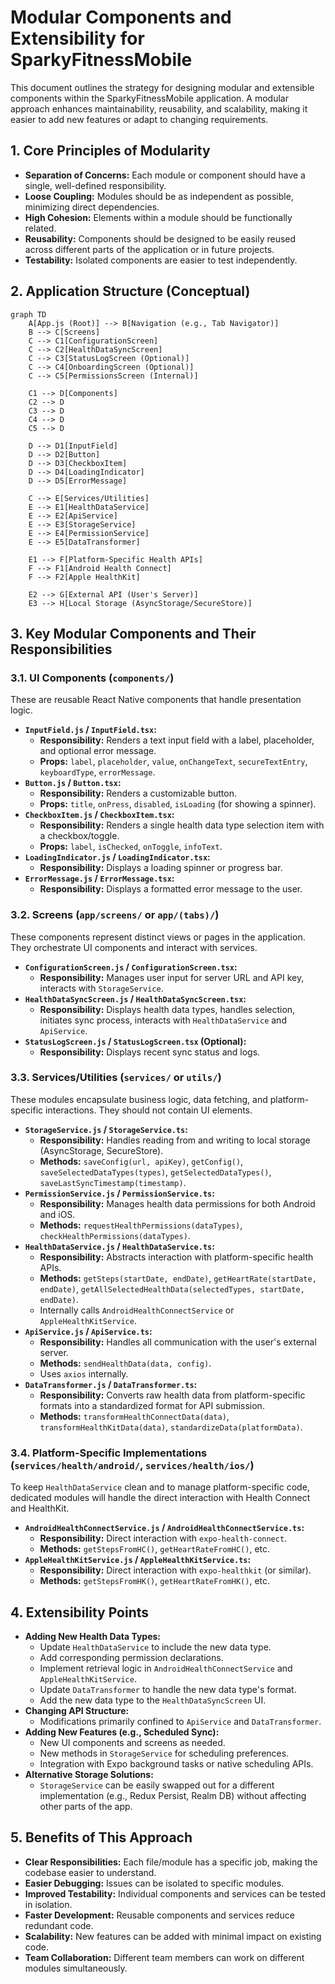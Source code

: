 # Modular Components and Extensibility for SparkyFitnessMobile

This document outlines the strategy for designing modular and extensible components within the SparkyFitnessMobile application. A modular approach enhances maintainability, reusability, and scalability, making it easier to add new features or adapt to changing requirements.

## 1. Core Principles of Modularity
- **Separation of Concerns:** Each module or component should have a single, well-defined responsibility.
- **Loose Coupling:** Modules should be as independent as possible, minimizing direct dependencies.
- **High Cohesion:** Elements within a module should be functionally related.
- **Reusability:** Components should be designed to be easily reused across different parts of the application or in future projects.
- **Testability:** Isolated components are easier to test independently.

## 2. Application Structure (Conceptual)

```mermaid
graph TD
    A[App.js (Root)] --> B[Navigation (e.g., Tab Navigator)]
    B --> C[Screens]
    C --> C1[ConfigurationScreen]
    C --> C2[HealthDataSyncScreen]
    C --> C3[StatusLogScreen (Optional)]
    C --> C4[OnboardingScreen (Optional)]
    C --> C5[PermissionsScreen (Internal)]

    C1 --> D[Components]
    C2 --> D
    C3 --> D
    C4 --> D
    C5 --> D

    D --> D1[InputField]
    D --> D2[Button]
    D --> D3[CheckboxItem]
    D --> D4[LoadingIndicator]
    D --> D5[ErrorMessage]

    C --> E[Services/Utilities]
    E --> E1[HealthDataService]
    E --> E2[ApiService]
    E --> E3[StorageService]
    E --> E4[PermissionService]
    E --> E5[DataTransformer]

    E1 --> F[Platform-Specific Health APIs]
    F --> F1[Android Health Connect]
    F --> F2[Apple HealthKit]

    E2 --> G[External API (User's Server)]
    E3 --> H[Local Storage (AsyncStorage/SecureStore)]
```

## 3. Key Modular Components and Their Responsibilities

### 3.1. UI Components (`components/`)
These are reusable React Native components that handle presentation logic.

- **`InputField.js` / `InputField.tsx`:**
    - **Responsibility:** Renders a text input field with a label, placeholder, and optional error message.
    - **Props:** `label`, `placeholder`, `value`, `onChangeText`, `secureTextEntry`, `keyboardType`, `errorMessage`.
- **`Button.js` / `Button.tsx`:**
    - **Responsibility:** Renders a customizable button.
    - **Props:** `title`, `onPress`, `disabled`, `isLoading` (for showing a spinner).
- **`CheckboxItem.js` / `CheckboxItem.tsx`:**
    - **Responsibility:** Renders a single health data type selection item with a checkbox/toggle.
    - **Props:** `label`, `isChecked`, `onToggle`, `infoText`.
- **`LoadingIndicator.js` / `LoadingIndicator.tsx`:**
    - **Responsibility:** Displays a loading spinner or progress bar.
- **`ErrorMessage.js` / `ErrorMessage.tsx`:**
    - **Responsibility:** Displays a formatted error message to the user.

### 3.2. Screens (`app/screens/` or `app/(tabs)/`)
These components represent distinct views or pages in the application. They orchestrate UI components and interact with services.

- **`ConfigurationScreen.js` / `ConfigurationScreen.tsx`:**
    - **Responsibility:** Manages user input for server URL and API key, interacts with `StorageService`.
- **`HealthDataSyncScreen.js` / `HealthDataSyncScreen.tsx`:**
    - **Responsibility:** Displays health data types, handles selection, initiates sync process, interacts with `HealthDataService` and `ApiService`.
- **`StatusLogScreen.js` / `StatusLogScreen.tsx` (Optional):**
    - **Responsibility:** Displays recent sync status and logs.

### 3.3. Services/Utilities (`services/` or `utils/`)
These modules encapsulate business logic, data fetching, and platform-specific interactions. They should not contain UI elements.

- **`StorageService.js` / `StorageService.ts`:**
    - **Responsibility:** Handles reading from and writing to local storage (AsyncStorage, SecureStore).
    - **Methods:** `saveConfig(url, apiKey)`, `getConfig()`, `saveSelectedDataTypes(types)`, `getSelectedDataTypes()`, `saveLastSyncTimestamp(timestamp)`.
- **`PermissionService.js` / `PermissionService.ts`:**
    - **Responsibility:** Manages health data permissions for both Android and iOS.
    - **Methods:** `requestHealthPermissions(dataTypes)`, `checkHealthPermissions(dataTypes)`.
- **`HealthDataService.js` / `HealthDataService.ts`:**
    - **Responsibility:** Abstracts interaction with platform-specific health APIs.
    - **Methods:** `getSteps(startDate, endDate)`, `getHeartRate(startDate, endDate)`, `getAllSelectedHealthData(selectedTypes, startDate, endDate)`.
    - Internally calls `AndroidHealthConnectService` or `AppleHealthKitService`.
- **`ApiService.js` / `ApiService.ts`:**
    - **Responsibility:** Handles all communication with the user's external server.
    - **Methods:** `sendHealthData(data, config)`.
    - Uses `axios` internally.
- **`DataTransformer.js` / `DataTransformer.ts`:**
    - **Responsibility:** Converts raw health data from platform-specific formats into a standardized format for API submission.
    - **Methods:** `transformHealthConnectData(data)`, `transformHealthKitData(data)`, `standardizeData(platformData)`.

### 3.4. Platform-Specific Implementations (`services/health/android/`, `services/health/ios/`)
To keep `HealthDataService` clean and to manage platform-specific code, dedicated modules will handle the direct interaction with Health Connect and HealthKit.

- **`AndroidHealthConnectService.js` / `AndroidHealthConnectService.ts`:**
    - **Responsibility:** Direct interaction with `expo-health-connect`.
    - **Methods:** `getStepsFromHC()`, `getHeartRateFromHC()`, etc.
- **`AppleHealthKitService.js` / `AppleHealthKitService.ts`:**
    - **Responsibility:** Direct interaction with `expo-healthkit` (or similar).
    - **Methods:** `getStepsFromHK()`, `getHeartRateFromHK()`, etc.

## 4. Extensibility Points
- **Adding New Health Data Types:**
    - Update `HealthDataService` to include the new data type.
    - Add corresponding permission declarations.
    - Implement retrieval logic in `AndroidHealthConnectService` and `AppleHealthKitService`.
    - Update `DataTransformer` to handle the new data type's format.
    - Add the new data type to the `HealthDataSyncScreen` UI.
- **Changing API Structure:**
    - Modifications primarily confined to `ApiService` and `DataTransformer`.
- **Adding New Features (e.g., Scheduled Sync):**
    - New UI components and screens as needed.
    - New methods in `StorageService` for scheduling preferences.
    - Integration with Expo background tasks or native scheduling APIs.
- **Alternative Storage Solutions:**
    - `StorageService` can be easily swapped out for a different implementation (e.g., Redux Persist, Realm DB) without affecting other parts of the app.

## 5. Benefits of This Approach
- **Clear Responsibilities:** Each file/module has a specific job, making the codebase easier to understand.
- **Easier Debugging:** Issues can be isolated to specific modules.
- **Improved Testability:** Individual components and services can be tested in isolation.
- **Faster Development:** Reusable components and services reduce redundant code.
- **Scalability:** New features can be added with minimal impact on existing code.
- **Team Collaboration:** Different team members can work on different modules simultaneously.